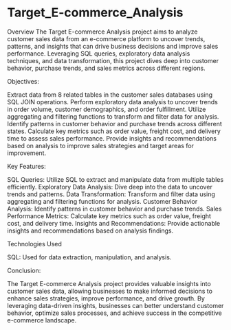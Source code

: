 # Target_E-commerce_Analysis
Overview
The Target E-commerce Analysis project aims to analyze customer sales data from an e-commerce platform to uncover trends, patterns, and insights that can drive business decisions and improve sales performance. Leveraging SQL queries, exploratory data analysis techniques, and data transformation, this project dives deep into customer behavior, purchase trends, and sales metrics across different regions.

Objectives:

Extract data from 8 related tables in the customer sales databases using SQL JOIN operations.
Perform exploratory data analysis to uncover trends in order volume, customer demographics, and order fulfillment.
Utilize aggregating and filtering functions to transform and filter data for analysis.
Identify patterns in customer behavior and purchase trends across different states.
Calculate key metrics such as order value, freight cost, and delivery time to assess sales performance.
Provide insights and recommendations based on analysis to improve sales strategies and target areas for improvement.

Key Features:

SQL Queries: Utilize SQL to extract and manipulate data from multiple tables efficiently.
Exploratory Data Analysis: Dive deep into the data to uncover trends and patterns.
Data Transformation: Transform and filter data using aggregating and filtering functions for analysis.
Customer Behavior Analysis: Identify patterns in customer behavior and purchase trends.
Sales Performance Metrics: Calculate key metrics such as order value, freight cost, and delivery time.
Insights and Recommendations: Provide actionable insights and recommendations based on analysis findings.

Technologies Used

SQL: Used for data extraction, manipulation, and analysis.

Conclusion:

The Target E-commerce Analysis project provides valuable insights into customer sales data, allowing businesses to make informed decisions to enhance sales strategies, improve performance, and drive growth. By leveraging data-driven insights, businesses can better understand customer behavior, optimize sales processes, and achieve success in the competitive e-commerce landscape.
